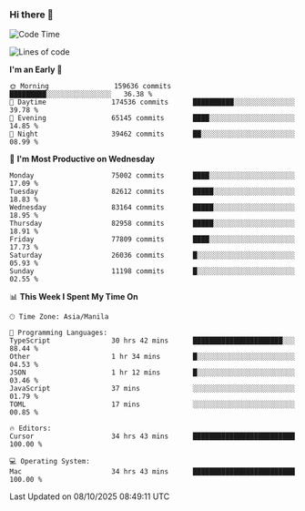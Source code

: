### Hi there 👋

<!--START_SECTION:waka-->
![Code Time](http://img.shields.io/badge/Code%20Time-6%2C359%20hrs%2028%20mins-blue)

![Lines of code](https://img.shields.io/badge/From%20Hello%20World%20I%27ve%20Written-146.5%20million%20lines%20of%20code-blue)

**I'm an Early 🐤** 

```text
🌞 Morning                159636 commits      █████████░░░░░░░░░░░░░░░░   36.38 % 
🌆 Daytime                174536 commits      ██████████░░░░░░░░░░░░░░░   39.78 % 
🌃 Evening                65145 commits       ████░░░░░░░░░░░░░░░░░░░░░   14.85 % 
🌙 Night                  39462 commits       ██░░░░░░░░░░░░░░░░░░░░░░░   08.99 % 
```
📅 **I'm Most Productive on Wednesday** 

```text
Monday                   75002 commits       ████░░░░░░░░░░░░░░░░░░░░░   17.09 % 
Tuesday                  82612 commits       █████░░░░░░░░░░░░░░░░░░░░   18.83 % 
Wednesday                83164 commits       █████░░░░░░░░░░░░░░░░░░░░   18.95 % 
Thursday                 82958 commits       █████░░░░░░░░░░░░░░░░░░░░   18.91 % 
Friday                   77809 commits       ████░░░░░░░░░░░░░░░░░░░░░   17.73 % 
Saturday                 26036 commits       █░░░░░░░░░░░░░░░░░░░░░░░░   05.93 % 
Sunday                   11198 commits       █░░░░░░░░░░░░░░░░░░░░░░░░   02.55 % 
```


📊 **This Week I Spent My Time On** 

```text
🕑︎ Time Zone: Asia/Manila

💬 Programming Languages: 
TypeScript               30 hrs 42 mins      ██████████████████████░░░   88.44 % 
Other                    1 hr 34 mins        █░░░░░░░░░░░░░░░░░░░░░░░░   04.53 % 
JSON                     1 hr 12 mins        █░░░░░░░░░░░░░░░░░░░░░░░░   03.46 % 
JavaScript               37 mins             ░░░░░░░░░░░░░░░░░░░░░░░░░   01.79 % 
TOML                     17 mins             ░░░░░░░░░░░░░░░░░░░░░░░░░   00.85 % 

🔥 Editors: 
Cursor                   34 hrs 43 mins      █████████████████████████   100.00 % 

💻 Operating System: 
Mac                      34 hrs 43 mins      █████████████████████████   100.00 % 
```


 Last Updated on 08/10/2025 08:49:11 UTC
<!--END_SECTION:waka-->


<!--
**rad182/rad182** is a ✨ _special_ ✨ repository because its `README.md` (this file) appears on your GitHub profile.

Here are some ideas to get you started:

- 🔭 I’m currently working on ...
- 🌱 I’m currently learning ...
- 👯 I’m looking to collaborate on ...
- 🤔 I’m looking for help with ...
- 💬 Ask me about ...
- 📫 How to reach me: ...
- 😄 Pronouns: ...
- ⚡ Fun fact: ...
-->
